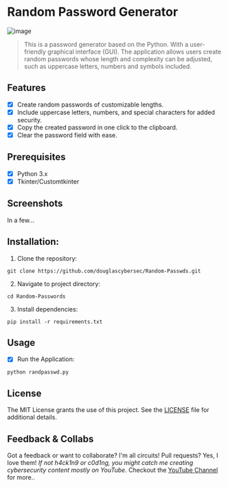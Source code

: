# **Random Password Generator**

![image]()
> This is a password generator based on the Python. With a user-friendly graphical interface (GUI). The application allows users create random passwords whose length and complexity can be adjusted, such as uppercase letters, numbers and symbols included.

## Features
- [x] Create random passwords of customizable lengths.
- [x] Include uppercase letters, numbers, and special characters for added security.
- [x] Copy the created password in one click to the clipboard.
- [x] Clear the password field with ease.

## Prerequisites
- [x] Python 3.x
- [x] Tkinter/Customtkinter

## Screenshots
In a few...

## Installation:
1. Clone the repository:
```
git clone https://github.com/douglascybersec/Random-Passwds.git

```

2. Navigate to project directory:
```
cd Random-Passwords

```

3. Install dependencies:
```
pip install -r requirements.txt

```

## Usage
- [x] Run the Application:
```
python randpasswd.py

```

## License
The MIT License grants the use of this project. See the [LICENSE](https://github.com/douglascybersec/Random-Passwds/blob/master/LICENSE) file for additional details.

## Feedback & Collabs
Got a feedback or want to collaborate? I'm all circuits! Pull requests? Yes, I love them! _If not h4ck1n9 or c0d1ng, you might catch me creating cybersecurity content mostly on YouTube._ Checkout the [YouTube Channel](https://www.youtube.com/@douglascybersec) for more..